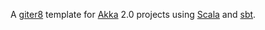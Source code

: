 
A [giter8] template for [Akka] 2.0 projects using [Scala] and [sbt].

[giter8]: https://github.com/n8han/giter8
[Akka]: http://akka.io
[Scala]: http://www.scala-lang.org/
[sbt]: http://github.com/harrah/xsbt/

